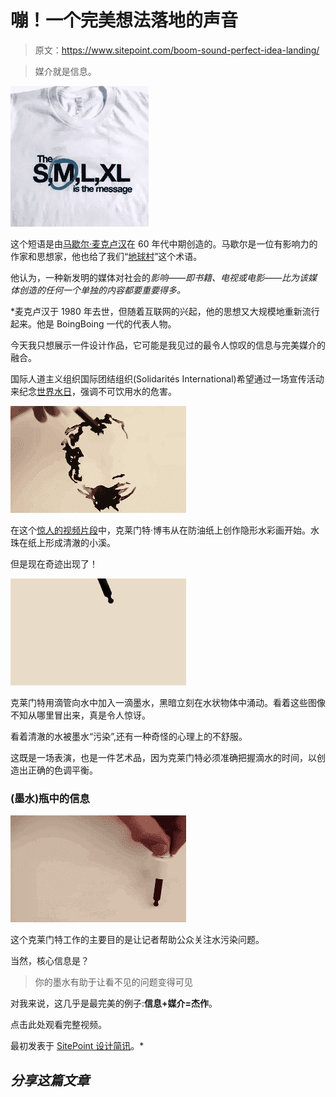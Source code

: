 # 嘣！一个完美想法落地的声音

> 原文：<https://www.sitepoint.com/boom-sound-perfect-idea-landing/>

> 媒介就是信息。

[![The S,M,L,XL is the message.](img/f99abe5c4309fbc83c63dd5f7d8933fb.png)](http://boingboing.net/2007/03/12/imaginary-foundation.html)

这个短语是由[马歇尔·麦克卢汉](https://en.wikipedia.org/wiki/Marshall_McLuhan)在 60 年代中期创造的。马歇尔是一位有影响力的作家和思想家，他也给了我们“[地球村](https://en.wikipedia.org/wiki/Global_village_(term))”这个术语。

他认为，一种新发明的媒体对社会的*影响——即书籍、电视或电影——比为该媒体创造的任何一个单独的内容都要重要得多。*

 *麦克卢汉于 1980 年去世，但随着互联网的兴起，他的思想又大规模地重新流行起来。他是 BoingBoing 一代的代表人物。

今天我只想展示一件设计作品，它可能是我见过的最令人惊叹的信息与完美媒介的融合。

国际人道主义组织国际团结组织(Solidarités International)希望通过一场宣传活动来纪念[世界水日](http://www.unwater.org/worldwaterday)，强调不可饮用水的危害。

![Animation: A droplet of ink follows the water paths, creating the image of a child's face ](img/72c30a5c1a68e4566930d2c86ea37893.png)

在这个[惊人的视频片段](https://www.youtube.com/watch?v=fq9mw8wR-1Q)中，克莱门特·博韦从在防油纸上创作隐形水彩画开始。水珠在纸上形成清澈的小溪。

但是现在奇迹出现了！

![Animation: Skull image is created with a droplet of ink.](img/dc5c9a78fd711cec4dbc60685b4fa84c.png)

克莱门特用滴管向水中加入一滴墨水，黑暗立刻在水状物体中涌动。看着这些图像不知从哪里冒出来，真是令人惊讶。

看着清澈的水被墨水“污染”,还有一种奇怪的心理上的不舒服。

这既是一场表演，也是一件艺术品，因为克莱门特必须准确把握滴水的时间，以创造出正确的色调平衡。

### (墨水)瓶中的信息

![Animation: The image of two crows materializes before our eyes](img/6ead6876b4c04924c073f9d6de8aa803.png)

这个克莱门特工作的主要目的是让记者帮助公众关注水污染问题。

当然，核心信息是？

> 你的墨水有助于让看不见的问题变得可见

对我来说，这几乎是最完美的例子:**信息+媒介=杰作**。

点击此处观看完整视频。

最初发表于 [SitePoint 设计简讯](https://www.sitepoint.com/newsletter/)。* 

## *分享这篇文章*